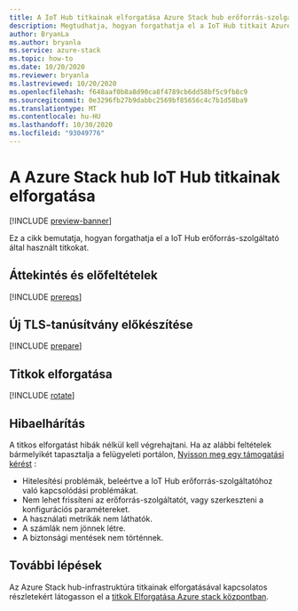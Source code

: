 ```yaml
---
title: A IoT Hub titkainak elforgatása Azure Stack hub erőforrás-szolgáltatón
description: Megtudhatja, hogyan forgathatja el a IoT Hub titkait Azure Stack hub erőforrás-szolgáltatón
author: BryanLa
ms.author: bryanla
ms.service: azure-stack
ms.topic: how-to
ms.date: 10/20/2020
ms.reviewer: bryanla
ms.lastreviewed: 10/20/2020
ms.openlocfilehash: f648aaf0b8a8d90ca8f4789cb6dd58bf5c9fb8c9
ms.sourcegitcommit: 0e3296fb27b9dabbc2569bf85656c4c7b1d58ba9
ms.translationtype: MT
ms.contentlocale: hu-HU
ms.lasthandoff: 10/30/2020
ms.locfileid: "93049776"
---
```

# <a name="how-to-rotate-secrets-for-iot-hub-on-azure-stack-hub"></a>A Azure Stack hub IoT Hub titkainak elforgatása

[!INCLUDE [preview-banner](../includes/iot-hub-preview.md)]

Ez a cikk bemutatja, hogyan forgathatja el a IoT Hub erőforrás-szolgáltató által használt titkokat.

## <a name="overview-and-prerequisites"></a>Áttekintés és előfeltételek

[!INCLUDE [prereqs](../includes/resource-provider-va-rotate-secrets-prereqs.md)]

## <a name="prepare-a-new-tls-certificate"></a>Új TLS-tanúsítvány előkészítése

[!INCLUDE [prepare](../includes/resource-provider-va-rotate-secrets-prepare.md)]

## <a name="rotate-secrets"></a>Titkok elforgatása

[!INCLUDE [rotate](../includes/resource-provider-va-rotate-secrets-rotate.md)]

## <a name="troubleshooting"></a>Hibaelhárítás

A titkos elforgatást hibák nélkül kell végrehajtani. Ha az alábbi feltételek bármelyikét tapasztalja a felügyeleti portálon, [Nyisson meg egy támogatási kérést](azure-stack-manage-basics.md#where-to-get-support) :

   - Hitelesítési problémák, beleértve a IoT Hub erőforrás-szolgáltatóhoz való kapcsolódási problémákat.
   - Nem lehet frissíteni az erőforrás-szolgáltatót, vagy szerkeszteni a konfigurációs paramétereket.
   - A használati metrikák nem láthatók.
   - A számlák nem jönnek létre.
   - A biztonsági mentések nem történnek.

## <a name="next-steps"></a>További lépések

Az Azure Stack hub-infrastruktúra titkainak elforgatásával kapcsolatos részletekért látogasson el a [titkok Elforgatása Azure stack központban](azure-stack-rotate-secrets.md).